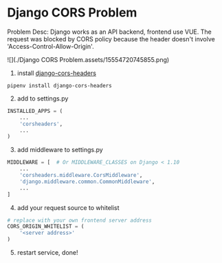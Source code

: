 # Django CORS Problem

Problem Desc:
Django works as an API backend, frontend use VUE.
The request was blocked by CORS policy because the header doesn't involve 'Access-Control-Allow-Origin'.

![](./Django CORS Problem.assets/15554720745855.png)




1. install [django-cors-headers](https://pypi.org/project/django-cors-headers/)

```shell
pipenv install django-cors-headers
```

2. add to settings.py
```python
INSTALLED_APPS = (
    ...
    'corsheaders',
    ...
)
```

3. add middleware to settings.py
```python
MIDDLEWARE = [  # Or MIDDLEWARE_CLASSES on Django < 1.10
    ...
    'corsheaders.middleware.CorsMiddleware',
    'django.middleware.common.CommonMiddleware',
    ...
]
```
4. add your request source to whitelist
```python
# replace with your own frontend server address
CORS_ORIGIN_WHITELIST = (
    '<server address>'
)
```

5. restart service, done!

